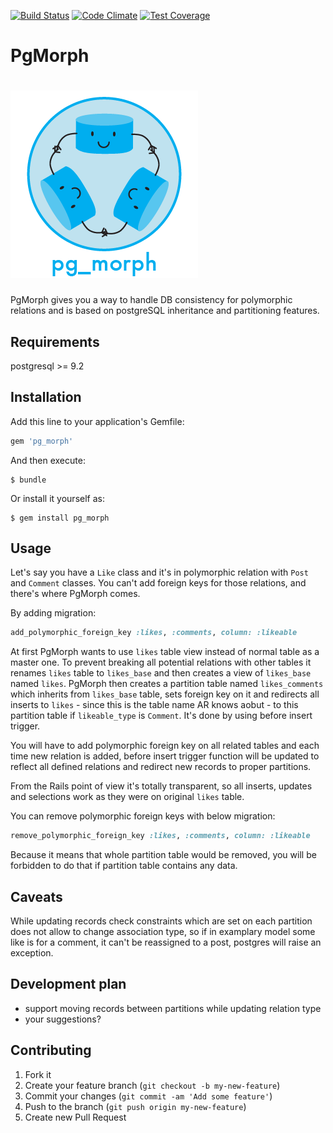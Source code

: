[![Build Status](https://travis-ci.org/LunarLogic/pg_morph.svg?branch=view)](https://travis-ci.org/LunarLogic/pg_morph)
[![Code Climate](https://codeclimate.com/github/LunarLogic/pg_morph/badges/gpa.svg)](https://codeclimate.com/github/LunarLogic/pg_morph)
[![Test Coverage](https://codeclimate.com/github/LunarLogic/pg_morph/badges/coverage.svg)](https://codeclimate.com/github/LunarLogic/pg_morph)

# PgMorph
# ![PgMorph logo](docs/pg_morph.png)

PgMorph gives you a way to handle DB consistency for polymorphic relations and is based on postgreSQL inheritance and partitioning features.

## Requirements

postgresql >= 9.2

## Installation

Add this line to your application's Gemfile:

```ruby
gem 'pg_morph'
```

And then execute:

```console
$ bundle
```

Or install it yourself as:

```console
$ gem install pg_morph
```

## Usage

Let's say you have a `Like` class and it's in polymorphic relation with `Post` and `Comment` classes. You can't add foreign keys for those relations, and there's where PgMorph comes.

By adding migration:

```ruby
add_polymorphic_foreign_key :likes, :comments, column: :likeable
```

At first PgMorph wants to use `likes` table view instead of normal table as a master one. To prevent breaking all potential relations with other tables it renames `likes` table to `likes_base` and then creates a view of `likes_base` named `likes`.
PgMorph then creates a partition table named `likes_comments` which inherits from `likes_base` table, sets foreign key on it and redirects all inserts to `likes` - since this is the table name AR knows aobut - to this partition table if `likeable_type` is `Comment`. It's done by using before insert trigger.

You will have to add polymorphic foreign key on all related tables and each time new relation is added, before insert trigger function will be updated to reflect all defined relations and redirect new records to proper partitions.

From the Rails point of view it's totally transparent, so all inserts, updates and selections work as they were on original `likes` table.

You can remove polymorphic foreign keys with below migration:

```ruby
remove_polymorphic_foreign_key :likes, :comments, column: :likeable
```

Because it means that whole partition table would be removed, you will be forbidden to do that if partition table contains any data.

## Caveats

While updating records check constraints which are set on each partition does not allow to change association type, so if in examplary model some like is for a comment, it can't be reassigned to a post, postgres will raise an exception.

## Development plan

- support moving records between partitions while updating relation type
- your suggestions?

## Contributing

1. Fork it
2. Create your feature branch (`git checkout -b my-new-feature`)
3. Commit your changes (`git commit -am 'Add some feature'`)
4. Push to the branch (`git push origin my-new-feature`)
5. Create new Pull Request
